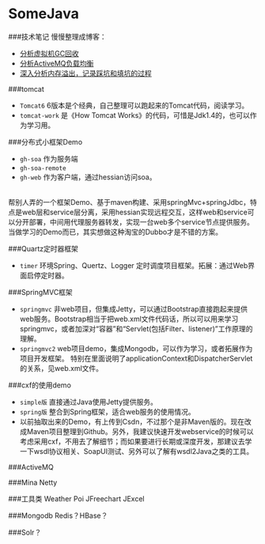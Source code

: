 SomeJava
========

###技术笔记 慢慢整理成博客：

  - [分析虚拟机GC回收](http://note.youdao.com/share/?id=ca4dfc685ba138ed98e00c3c60f5342f&type=note)
  - [分析ActiveMQ负载均衡](http://note.youdao.com/share/?id=5f987bcf03ec0ee0f8a38e0c0e09a00e&type=note)
  - [深入分析内存溢出，记录踩坑和填坑的过程](http://note.youdao.com/share/?id=10732f869f507a3602dedfd7d07348b5&type=note)

###tomcat

* `Tomcat6`  6版本是个经典，自己整理可以跑起来的Tomcat代码，阅读学习。
* `tomcat-work` 是《How Tomcat Works》的代码，可惜是Jdk1.4的，也可以作为学习用。

###分布式小框架Demo

* `gh-soa`  作为服务端
* `gh-soa-remote`
* `gh-web`  作为客户端，通过hessian访问soa。
<br>
帮别人弄的一个框架Demo、基于maven构建、采用springMvc+springJdbc，特点是web层和service层分离，采用hessian实现远程交互，这样web和service可以分开部署，中间用代理服务器转发，实现一台web多个service节点提供服务。当做学习的Demo而已，其实想做这种淘宝的Dubbo才是不错的方案。

###Quartz定时器框架

* `timer` 环境Spring、Quertz、Logger 定时调度项目框架。拓展：通过Web界面启停定时器。

###SpringMVC框架

* `springmvc`  非web项目，但集成Jetty，可以通过Bootstrap直接跑起来提供web服务。Bootstrap相当于把web.xml文件代码话，所以可以用来学习springmvc，或者加深对“容器”和“Servlet(包括Filter、listener)”工作原理的理解。
* `springmvc2` web项目demo，集成Mongodb，可以作为学习，或者拓展作为项目开发框架。 特别在里面说明了applicationContext和DispatcherServlet的关系，见web.xml文件。

###cxf的使用demo

* `simple版`  直接通过Java使用Jetty提供服务。
* `spring版`  整合到Spring框架，适合web服务的使用情况。
* 以前抽取出来的Demo，有上传到Csdn，不过那个是非Maven版的。现在改成Maven项目整理到Github。另外，我建议快速开发webservice的时候可以考虑采用cxf，不用去了解细节；而如果要进行长期或深度开发，那建议去学一下wsdl协议相关、SoapUI测试、另外可以了解有wsdl2Java之类的工具。

###ActiveMQ

###Mina Netty

###工具类 Weather Poi JFreechart JExcel

###Mongodb Redis？HBase？

###Solr？